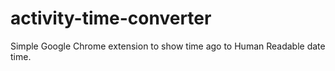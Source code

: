 # activity-time-converter
Simple Google Chrome extension to show time ago to Human Readable date time.
